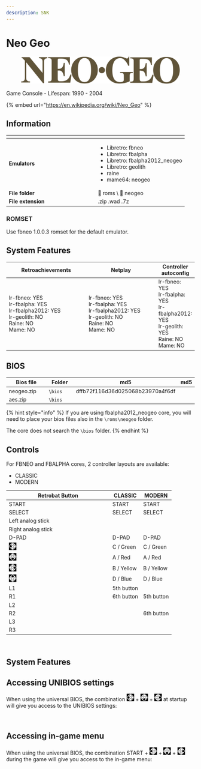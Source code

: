 ```yaml
---
description: SNK
---
```


# Neo Geo

<div align="left">

<figure><img src="https://raw.githubusercontent.com/fabricecaruso/es-theme-carbon/52ff37c9e265587d006945a2ba695b5a962b3a3d/art/logos/neogeo.svg" alt=""><figcaption></figcaption></figure>

</div>

Game Console - Lifespan: 1990 - 2004

{% embed url="https://en.wikipedia.org/wiki/Neo_Geo" %}

## Information

<table data-header-hidden><thead><tr><th width="224"></th><th></th></tr></thead><tbody><tr><td><strong>Emulators</strong></td><td><ul><li>Libretro: fbneo</li><li>Libretro: fbalpha</li><li>Libretro: fbalpha2012_neogeo</li><li>Libretro: geolith</li><li>raine</li><li>mame64: neogeo</li></ul></td></tr><tr><td><strong>File folder</strong></td><td><span data-gb-custom-inline data-tag="emoji" data-code="1f4c2">📂</span> roms \ <span data-gb-custom-inline data-tag="emoji" data-code="1f4c2">📂</span> neogeo</td></tr><tr><td><strong>File extension</strong></td><td>.zip .wad .7z</td></tr></tbody></table>

### ROMSET&#x20;

Use fbneo 1.0.0.3 romset for the default emulator.

## System Features

<table><thead><tr><th width="256">Retroachievements</th><th width="243">Netplay</th><th>Controller autoconfig</th></tr></thead><tbody><tr><td>lr-fbneo: YES<br>lr-fbalpha: YES<br>lr-fbalpha2012: YES<br>lr-geolith: NO<br>Raine: NO<br>Mame: NO</td><td>lr-fbneo: YES<br>lr-fbalpha: YES<br>lr-fbalpha2012: YES<br>lr-geolith: NO<br>Raine: NO<br>Mame: NO</td><td>lr-fbneo: YES<br>lr-fbalpha: YES<br>lr-fbalpha2012: YES<br>lr-geolith: YES<br>Raine: NO<br>Mame: NO</td></tr></tbody></table>

## BIOS

<table><thead><tr><th width="154">Bios file</th><th width="108">Folder</th><th>md5</th><th data-hidden>md5</th></tr></thead><tbody><tr><td>neogeo.zip</td><td><code>\bios</code></td><td>dffb72f116d36d025068b23970a4f6df</td><td></td></tr><tr><td>aes.zip</td><td><code>\bios</code></td><td></td><td></td></tr></tbody></table>

{% hint style="info" %}
If you are using fbalpha2012\_neogeo core, you will need to place your bios files also in the `\roms\neogeo` folder.

The core does not search the `\bios` folder.
{% endhint %}

## Controls

For FBNEO and FBALPHA cores, 2 controller layouts are available:

* CLASSIC
* MODERN

<table><thead><tr><th width="263">Retrobat Button</th><th>CLASSIC</th><th>MODERN</th></tr></thead><tbody><tr><td>START</td><td>START</td><td>START</td></tr><tr><td>SELECT</td><td>SELECT</td><td>SELECT</td></tr><tr><td>Left analog stick</td><td></td><td></td></tr><tr><td>Right analog stick</td><td></td><td></td></tr><tr><td>D-PAD</td><td>D-PAD</td><td>D-PAD</td></tr><tr><td><img src="../../../../.gitbook/assets/image (45).png" alt=""></td><td>C / Green</td><td>C / Green</td></tr><tr><td><img src="../../../../.gitbook/assets/image (27).png" alt=""></td><td>A / Red</td><td>A / Red</td></tr><tr><td><img src="../../../../.gitbook/assets/image (13).png" alt=""></td><td>B / Yellow</td><td>B / Yellow</td></tr><tr><td><img src="../../../../.gitbook/assets/image (47).png" alt=""></td><td>D / Blue</td><td>D / Blue</td></tr><tr><td>L1</td><td>5th button</td><td></td></tr><tr><td>R1</td><td>6th button</td><td>5th button</td></tr><tr><td>L2</td><td></td><td></td></tr><tr><td>R2</td><td></td><td>6th button</td></tr><tr><td>L3</td><td></td><td></td></tr><tr><td>R3</td><td></td><td></td></tr></tbody></table>

<div align="left">

<figure><img src="https://i.imgur.com/6BAcHeJ.png" alt=""><figcaption></figcaption></figure>

</div>

## System Features

## Accessing UNIBIOS settings

When using the universal BIOS, the combination ![](<../../../../.gitbook/assets/image (45).png>) + ![](<../../../../.gitbook/assets/image (27).png>) + ![](<../../../../.gitbook/assets/image (13).png>) at startup will give you access to the UNIBIOS settings:

<div align="left">

<figure><img src="https://i.imgur.com/zdbCnw5.png" alt=""><figcaption></figcaption></figure>

</div>

## Accessing in-game menu

When using the universal BIOS, the combination START + ![](<../../../../.gitbook/assets/image (45).png>) + ![](<../../../../.gitbook/assets/image (27).png>) + ![](<../../../../.gitbook/assets/image (13).png>) during the game will give you access to the in-game menu:

<div align="left">

<figure><img src="https://i.imgur.com/7SlsT4U.png" alt=""><figcaption></figcaption></figure>

</div>
